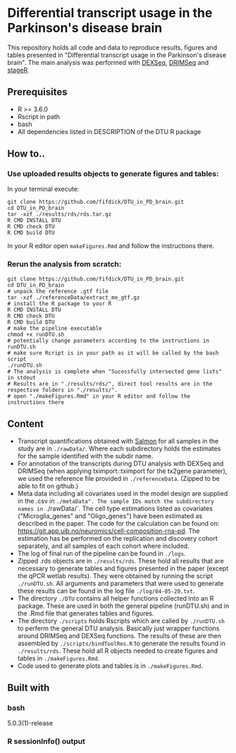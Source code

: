 # Differential transcript usage in the Parkinson's disease brain 

This repository holds all code and data to reproduce results, figures and tables presented in "Differential transcript usage in the Parkinson's disease brain". The main analysis was performed with
[DEXSeq](https://bioconductor.org/packages/release/bioc/html/DEXSeq.html), [DRIMSeq](https://bioconductor.org/packages/release/bioc/html/DRIMSeq.html) and [stageR](https://www.bioconductor.org/packages/release/bioc/html/stageR.html).  

## Prerequisites

* R >= 3.6.0  
* Rscript in path 
* bash 
* All dependencies listed in DESCRIPTION of the DTU R package

## How to..  

### Use uploaded results objects to generate figures and tables:    
In your terminal execute:
```
git clone https://github.com/fifdick/DTU_in_PD_brain.git
cd DTU_in_PD_brain
tar -xzf ./results/rds/rds.tar.gz
R CMD INSTALL DTU 
R CMD check DTU
R CMD build DTU
```
In your R editor open `makeFigures.Rmd` and follow the instructions there.

### Rerun the analysis from scratch:  

```
git clone https://github.com/fifdick/DTU_in_PD_brain.git
cd DTU_in_PD_brain
# unpack the reference .gtf file 
tar -xzf ./referenceData/extract_me_gtf.gz
# install the R package to your R
R CMD INSTALL DTU 
R CMD check DTU
R CMD build DTU
# make the pipeline executable
chmod +x runDTU.sh
# potentially change parameters according to the instructions in runDTU.sh
# make sure Rcript is in your path as it will be called by the bash script
./runDTU.sh
# The analysis is complete when "Sucessfully intersected gene lists" in stdout
# Results are in "./results/rds/", direct tool results are in the respective folders in "./results/".
# open "./makeFigures.Rmd" in your R editor and follow the instructions there
```


## Content

* Transcript quantifications obtained with [Salmon](https://www.ncbi.nlm.nih.gov/pmc/articles/PMC5600148/)
for all samples in the study are in `./rawData/`. Where each subdirectory holds the estimates for the sample identified with the subdir name.  
* For annotation of the transcripts during DTU analysis with DEXSeq and DRIMSeq (when applying tximport::tximport for the tx2gene parameter), we used the reference file provided in `./referenceData`.
(Zipped to be able to fit on github.)  
* Meta data including all covariates used in the model design are supplied in the .csv in `./metaData". The sample IDs match the subdirectory names in `./rawData/`. The cell type estimations listed as covariates ("Microglia\_genes" and "Oligo\_genes") have been estimated as described in the paper. The code for the calculation can be found on: https://git.app.uib.no/neuromics/cell-composition-rna-pd. The estimation has be performed on the replication and discovery cohort separately, and all samples of each cohort where included.  
* The log of final run of the pipeline can be found in `./logs`.
* Zipped .rds objects are in `./results/rds`. These hold all results that are necessary to generate tables and figures presented in the paper (except the qPCR wetlab results). They were obtained by running the script `./runDTU.sh`. All arguments and parameters that were used to generate these results can be found in the log file `./log/04-05-20.txt`.  
* The directory `./DTU` contains all helper functions collected into an R package. These are used in both the general pipeline (runDTU.sh) and in the .Rmd file that generates tables and figures. 
* The directory `./scripts` holds Rscripts which are called by `./runDTU.sh` to perferm the general DTU analysis. Basically just wrapper functions around DRIMSeq and DEXSeq functions. The results of these are then assembled by `./scripts/bindToolRes.R` to generate the results found in `./results/rds`. These hold all R objects needed to create figures and tables in `./makeFigures.Rmd`.  
* Code used to generate plots and tables is in `./makeFigures.Rmd`.  

## Built with 

### bash
5.0.3(1)-release

### R sessionInfo() output  


